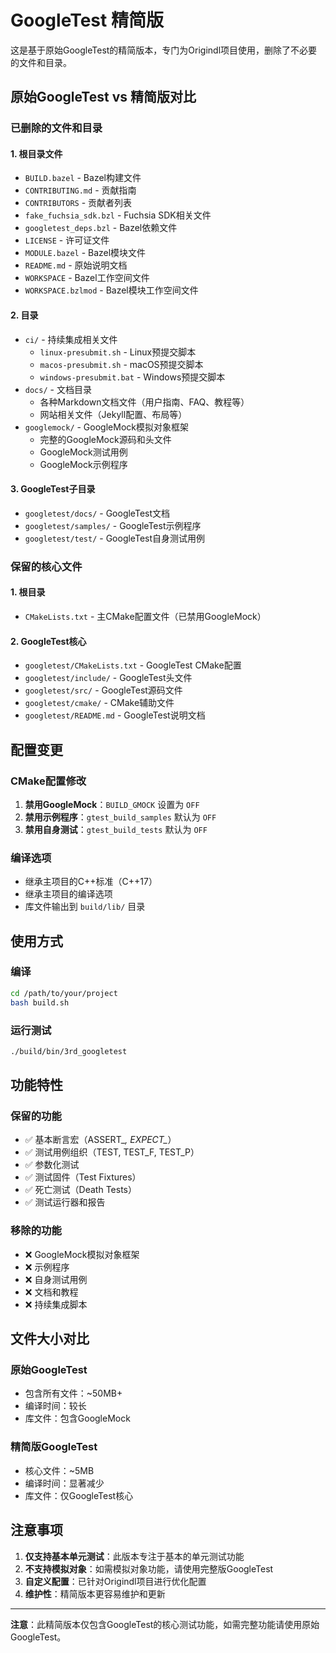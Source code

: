 # GoogleTest 精简版

这是基于原始GoogleTest的精简版本，专门为Origindl项目使用，删除了不必要的文件和目录。

## 原始GoogleTest vs 精简版对比

### 已删除的文件和目录

#### 1. 根目录文件
- `BUILD.bazel` - Bazel构建文件
- `CONTRIBUTING.md` - 贡献指南
- `CONTRIBUTORS` - 贡献者列表
- `fake_fuchsia_sdk.bzl` - Fuchsia SDK相关文件
- `googletest_deps.bzl` - Bazel依赖文件
- `LICENSE` - 许可证文件
- `MODULE.bazel` - Bazel模块文件
- `README.md` - 原始说明文档
- `WORKSPACE` - Bazel工作空间文件
- `WORKSPACE.bzlmod` - Bazel模块工作空间文件

#### 2. 目录
- `ci/` - 持续集成相关文件
  - `linux-presubmit.sh` - Linux预提交脚本
  - `macos-presubmit.sh` - macOS预提交脚本
  - `windows-presubmit.bat` - Windows预提交脚本
- `docs/` - 文档目录
  - 各种Markdown文档文件（用户指南、FAQ、教程等）
  - 网站相关文件（Jekyll配置、布局等）
- `googlemock/` - GoogleMock模拟对象框架
  - 完整的GoogleMock源码和头文件
  - GoogleMock测试用例
  - GoogleMock示例程序

#### 3. GoogleTest子目录
- `googletest/docs/` - GoogleTest文档
- `googletest/samples/` - GoogleTest示例程序
- `googletest/test/` - GoogleTest自身测试用例

### 保留的核心文件

#### 1. 根目录
- `CMakeLists.txt` - 主CMake配置文件（已禁用GoogleMock）

#### 2. GoogleTest核心
- `googletest/CMakeLists.txt` - GoogleTest CMake配置
- `googletest/include/` - GoogleTest头文件
- `googletest/src/` - GoogleTest源码文件
- `googletest/cmake/` - CMake辅助文件
- `googletest/README.md` - GoogleTest说明文档

## 配置变更

### CMake配置修改
1. **禁用GoogleMock**：`BUILD_GMOCK` 设置为 `OFF`
2. **禁用示例程序**：`gtest_build_samples` 默认为 `OFF`
3. **禁用自身测试**：`gtest_build_tests` 默认为 `OFF`

### 编译选项
- 继承主项目的C++标准（C++17）
- 继承主项目的编译选项
- 库文件输出到 `build/lib/` 目录

## 使用方式

### 编译
```bash
cd /path/to/your/project
bash build.sh
```

### 运行测试
```bash
./build/bin/3rd_googletest
```

## 功能特性

### 保留的功能
- ✅ 基本断言宏（ASSERT_*, EXPECT_*）
- ✅ 测试用例组织（TEST, TEST_F, TEST_P）
- ✅ 参数化测试
- ✅ 测试固件（Test Fixtures）
- ✅ 死亡测试（Death Tests）
- ✅ 测试运行器和报告

### 移除的功能
- ❌ GoogleMock模拟对象框架
- ❌ 示例程序
- ❌ 自身测试用例
- ❌ 文档和教程
- ❌ 持续集成脚本

## 文件大小对比

### 原始GoogleTest
- 包含所有文件：~50MB+
- 编译时间：较长
- 库文件：包含GoogleMock

### 精简版GoogleTest
- 核心文件：~5MB
- 编译时间：显著减少
- 库文件：仅GoogleTest核心

## 注意事项

1. **仅支持基本单元测试**：此版本专注于基本的单元测试功能
2. **不支持模拟对象**：如需模拟对象功能，请使用完整版GoogleTest
3. **自定义配置**：已针对Origindl项目进行优化配置
4. **维护性**：精简版本更容易维护和更新

---

**注意**：此精简版本仅包含GoogleTest的核心测试功能，如需完整功能请使用原始GoogleTest。
